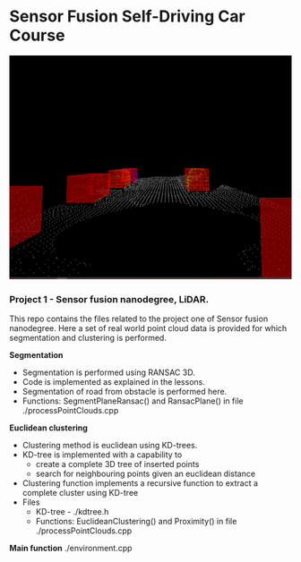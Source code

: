 # Sensor Fusion Self-Driving Car Course

<img src="media/obstacle_detection.png" width="700" height="400" />

### Project 1 - Sensor fusion nanodegree, LiDAR.

This repo contains the files related to the project one of Sensor fusion nanodegree. Here a set of real world point cloud data is provided for which segmentation and clustering is performed.

**Segmentation** 
* Segmentation is performed using RANSAC 3D.
* Code is implemented as explained in the lessons.
* Segmentation of road from obstacle is performed here. 
* Functions: SegmentPlaneRansac() and RansacPlane() in file ./processPointClouds.cpp

**Euclidean clustering**
* Clustering method is euclidean using KD-trees.
* KD-tree is implemented with a capability to
	* create a complete 3D tree of inserted points
	* search for neighbouring points given an euclidean distance
* Clustering function implements a recursive function to extract a complete cluster using KD-tree
* Files
	* KD-tree - ./kdtree.h
	* Functions: EuclideanClustering() and Proximity() in file ./processPointClouds.cpp

**Main function**
./environment.cpp

